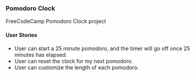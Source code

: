 ### Pomodoro Clock
FreeCodeCamp Pomodoro Clock project

#### User Stories
- User can start a 25 minute pomodoro, and the timer will go off once 25 minutes has elapsed.
- User can reset the clock for my next pomodoro.
- User can customize the length of each pomodoro.
